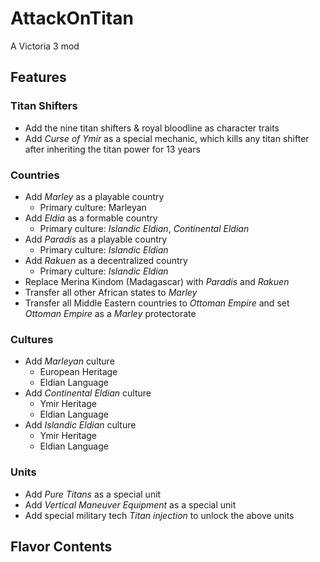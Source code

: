 # AttackOnTitan

A Victoria 3 mod

## Features

### Titan Shifters

- Add the nine titan shifters & royal bloodline as character traits
- Add _Curse of Ymir_ as a special mechanic, which kills any titan shifter after inheriting the titan power for 13 years

### Countries

- Add _Marley_ as a playable country
  - Primary culture: Marleyan
- Add _Eldia_ as a formable country
  - Primary culture: _Islandic Eldian_, _Continental Eldian_
- Add _Paradis_ as a playable country
  - Primary culture: _Islandic Eldian_
- Add _Rakuen_ as a decentralized country
  - Primary culture: _Islandic Eldian_
- Replace Merina Kindom (Madagascar) with _Paradis_ and _Rakuen_
- Transfer all other African states to _Marley_
- Transfer all Middle Eastern countries to _Ottoman Empire_ and set _Ottoman Empire_ as a _Marley_ protectorate

### Cultures

- Add _Marleyan_ culture
  - European Heritage
  - Eldian Language
- Add _Continental Eldian_ culture
  - Ymir Heritage
  - Eldian Language
- Add _Islandic Eldian_ culture
  - Ymir Heritage
  - Eldian Language

### Units

- Add _Pure Titans_ as a special unit
- Add _Vertical Maneuver Equipment_ as a special unit
- Add special military tech _Titan injection_ to unlock the above units

## Flavor Contents
